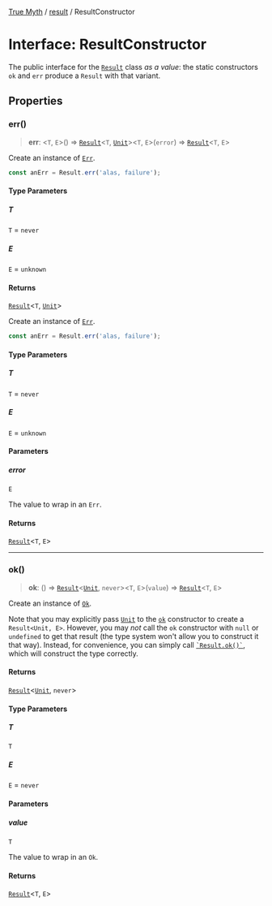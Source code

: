 [True Myth](../../index.md) / [result](../index.md) / ResultConstructor

# Interface: ResultConstructor

The public interface for the [`Result`](../classes/Result.md) class *as a value*: the static
constructors `ok` and `err` produce a `Result` with that variant.

## Properties

### err()

> **err**: \<`T`, `E`\>() => [`Result`](../classes/Result.md)\<`T`, [`Unit`](../../unit/interfaces/Unit.md)\>\<`T`, `E`\>(`error`) => [`Result`](../classes/Result.md)\<`T`, `E`\>

Create an instance of [`Err`](Err.md).

```ts
const anErr = Result.err('alas, failure');
```

#### Type Parameters

##### T

`T` = `never`

##### E

`E` = `unknown`

#### Returns

[`Result`](../classes/Result.md)\<`T`, [`Unit`](../../unit/interfaces/Unit.md)\>

Create an instance of [`Err`](Err.md).

```ts
const anErr = Result.err('alas, failure');
```

#### Type Parameters

##### T

`T` = `never`

##### E

`E` = `unknown`

#### Parameters

##### error

`E`

The value to wrap in an `Err`.

#### Returns

[`Result`](../classes/Result.md)\<`T`, `E`\>

***

### ok()

> **ok**: () => [`Result`](../classes/Result.md)\<[`Unit`](../../unit/interfaces/Unit.md), `never`\>\<`T`, `E`\>(`value`) => [`Result`](../classes/Result.md)\<`T`, `E`\>

Create an instance of [`Ok`](Ok.md).

Note that you may explicitly pass [`Unit`](../../unit/variables/Unit.md) to the [`ok`](../variables/ok.md)
constructor to create a `Result<Unit, E>`. However, you may *not* call the
`ok` constructor with `null` or `undefined` to get that result (the type
system won't allow you to construct it that way). Instead, for convenience,
you can simply call [`` `Result.ok()` ``](../variables/ok.md), which will construct the
type correctly.

#### Returns

[`Result`](../classes/Result.md)\<[`Unit`](../../unit/interfaces/Unit.md), `never`\>

#### Type Parameters

##### T

`T`

##### E

`E` = `never`

#### Parameters

##### value

`T`

The value to wrap in an `Ok`.

#### Returns

[`Result`](../classes/Result.md)\<`T`, `E`\>
